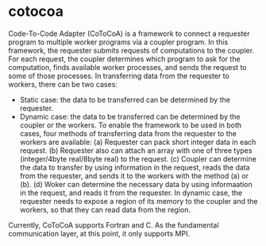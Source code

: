 # cotocoa
Code-To-Code Adapter (CoToCoA) is a framework to connect a requester program to multiple worker programs via a coupler program. In this framework, the requester submits requests of computations to the coupler. For each request, the coupler determines which program to ask for the computation, finds available worker processes, and sends the request to some of those processes. 
In transferring data from the requester to workers, there can be two cases:
  - Static case: the data to be transferred can be determined by the requester.
  - Dynamic case: the data to be transferred can be determined by the coupler or the workers.
To enable the framework to be used in both cases, four methods of transferring data from the requester to the workers are available:
  (a) Requester can pack short integer data in each request.
  (b) Requester also can attach an array with one of three types (integer/4byte real/8byte real) to the request.
  (c) Coupler can determine the data to transfer by using information in the request, reads the data from the requester, and sends it to the workers with the method (a) or (b).
  (d) Woker can determine the necessary data by using informaation in the request, and reads it from the requester.
In dynamic case, the requester needs to expose a region of its memory to the coupler and the workers, so that they can read data from the region.

Currently, CoToCoA supports Fortran and C. As the fundamental communication layer, at this point, it only supports MPI.
